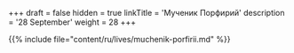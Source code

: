 +++
draft = false
hidden = true
linkTitle = 'Мученик Порфирий'
description = '28 September'
weight = 28
+++

{{% include file="content/ru/lives/muchenik-porfirii.md" %}}
